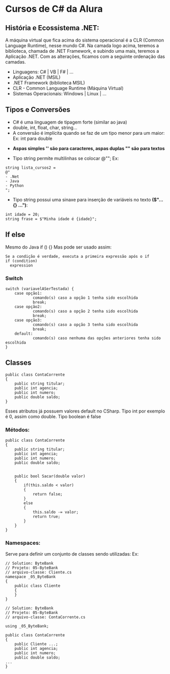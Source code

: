 # Cursos de C# da Alura

## História e Ecossistema .NET:

A máquina virtual que fica acima do sistema operacional é a CLR (Common Language Runtime), nesse mundo C#. 
Na camada logo acima, teremos a biblioteca, chamada de .NET Framework, e subindo uma mais, teremos a Aplicação .NET. 
Com as alterações, ficamos com a seguinte ordenação das camadas. 

- Linguagens: C# | VB | F# | ...
- Aplicação .NET (MSIL)
- .NET Framework (biblioteca MSIL)
- CLR - Common Language Runtime (Máquina Virtual)
- Sistemas Operacionais: Windows | Linux | ...

## Tipos e Conversões

- C# é uma linguagem de tipagem forte (similar ao java)
- double, int, float, char, string...
- A conversão é implícita quando se faz de um tipo menor para um maior:
Ex: int para double

* **Aspas simples '' são para caracteres, aspas duplas "" são para textos**
- Tipo string permite multilinhas se colocar @"";
Ex:
```
string lista_cursos2 = 
@"
- .Net
- Java
- Python
";
```
- Tipo string possui uma sinaxe para inserção de variáveis no texto **($"... {} ...")**:
```
int idade = 20;
string frase = $"Minha idade é {idade}";
```
## If else
Mesmo do Java if () {}
Mas pode ser usado assim:
```
Se a condição é verdade, executa a primeira expressão após o if
if (condition)
  expression
```
### Switch
```
switch (variavelASerTestada) {
    case opção1:
            comando(s) caso a opção 1 tenha sido escolhida
            break;
    case opção2:
            comando(s) caso a opção 2 tenha sido escolhida
            break;
    case opção3:
            comando(s) caso a opção 3 tenha sido escolhida
            break;
    default:
            comando(s) caso nenhuma das opções anteriores tenha sido escolhida
}
```
## Classes

```
public class ContaCorrente
{
    public string titular;
    public int agencia;
    public int numero;
    public double saldo;
}
```
Esses atributos já possuem valores default no CSharp. 
Tipo int por exemplo é 0, assim como double.
Tipo boolean é false

### Métodos:
```
public class ContaCorrente
{
    public string titular;
    public int agencia;
    public int numero;
    public double saldo;


    public bool Sacar(double valor)
    {
        if(this.saldo < valor)
        {
            return false;
        }
        else
        {
            this.saldo -= valor;
            return true;
        }
    }
}
```

### Namespaces:
Serve para definir um conjunto de classes sendo utilizadas:
Ex:
```
// Solution: ByteBank
// Projeto: 05-ByteBank
// arquivo-classe: Cliente.cs
namespace _05_ByteBank
{
    public class Cliente
    {
    }
}
```

```
// Solution: ByteBank
// Projeto: 05-ByteBank
// arquivo-classe: ContaCorrente.cs

using _05_ByteBank;

public class ContaCorrente
{
    public Cliente ...;
    public int agencia;
    public int numero;
    public double saldo;
...
}
```
